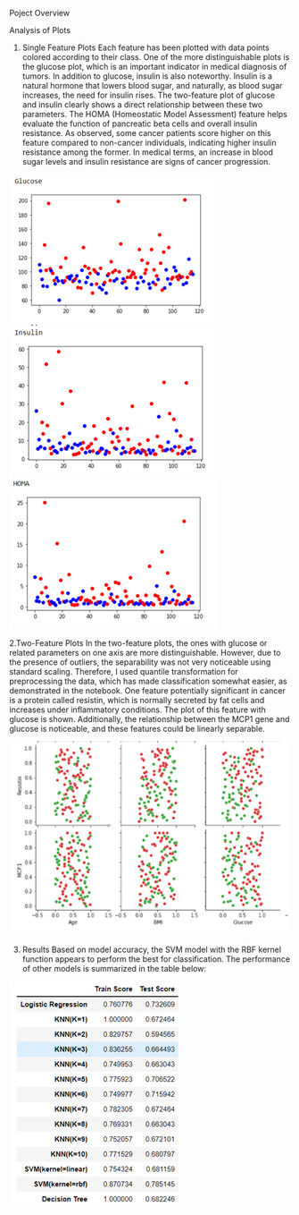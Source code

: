 Poject Overview

Analysis of Plots

1. Single Feature Plots
Each feature has been plotted with data points colored according to their class. One of the more distinguishable plots is the glucose plot, which is an important indicator in medical diagnosis of tumors. In addition to glucose, insulin is also noteworthy. Insulin is a natural hormone that lowers blood sugar, and naturally, as blood sugar increases, the need for insulin rises. The two-feature plot of glucose and insulin clearly shows a direct relationship between these two parameters.
The HOMA (Homeostatic Model Assessment) feature helps evaluate the function of pancreatic beta cells and overall insulin resistance. As observed, some cancer patients score higher on this feature compared to non-cancer individuals, indicating higher insulin resistance among the former. In medical terms, an increase in blood sugar levels and insulin resistance are signs of cancer progression.

![img.png](img/img.png) ![img_1.png](img/img_1.png) ![img_2.png](img/img_2.png)

2.Two-Feature Plots
In the two-feature plots, the ones with glucose or related parameters on one axis are more distinguishable. However, due to the presence of outliers, the separability was not very noticeable using standard scaling. Therefore, I used quantile transformation for preprocessing the data, which has made classification somewhat easier, as demonstrated in the notebook.
One feature potentially significant in cancer is a protein called resistin, which is normally secreted by fat cells and increases under inflammatory conditions. The plot of this feature with glucose is shown. Additionally, the relationship between the MCP1 gene and glucose is noticeable, and these features could be linearly separable.

![img.png](img/img5.png)

3. Results
Based on model accuracy, the SVM model with the RBF kernel function appears to perform the best for classification. The performance of other models is summarized in the table below:

![img.png](img/img6.png)